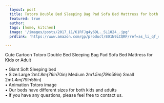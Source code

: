 ```yaml
---
  layout: post
  title: Totoro Double Bed Sleeping Bag Pad Sofa Bed Mattress for both kids Or Adult
  featured: true
  author: 
  tags: [home, kitchen]
  image: '/images/posts/2017_11/61RFJg4y6DL._SL1024_.jpg'
  prdlink: 'https://www.amazon.com/gp/product/B01N9LCQRF/ref=as_li_qf_sp_asin_il_tl?ie=UTF8&tag=ehdwhqkr-20&camp=1789&creative=9325&linkCode=as2&creativeASIN=B01N9LCQRF&linkId=34204405322ce7fbbb7965f6d99b8737'

---
```


Cute Cartoon Totoro Double Bed Sleeping Bag Pad Sofa Bed Mattress for Kids or Adult


• Giant Soft Sleeping bed<br>
• Size:Large 2m*1.8m(79in*70in) Medium 2m*1.5m(79in*59in) Small 2m*1.4m(79in*55in)<br>
• Animation Totoro image<br>
• Our beds have different sizes for both kids and adults<br>
• If you have any questions, please feel free to contact us.<br>